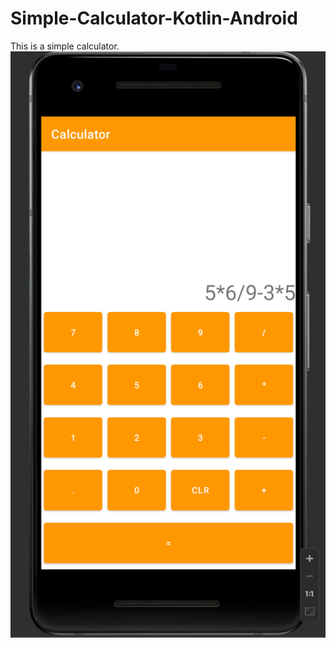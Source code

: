 # Simple-Calculator-Kotlin-Android
This is a simple calculator.  
![Calculator](https://github.com/ivlu2000/Simple-Calculator-Kotlin-Android/blob/main/Calculator.png)
